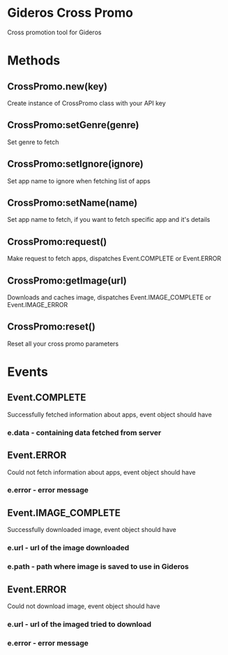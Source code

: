# Gideros Cross Promo
Cross promotion tool for Gideros 

# Methods
## CrossPromo.new(key)
Create instance of CrossPromo class with your API key

## CrossPromo:setGenre(genre)
Set genre to fetch

## CrossPromo:setIgnore(ignore)
Set app name to ignore when fetching list of apps

## CrossPromo:setName(name)
Set app name to fetch, if you want to fetch specific app and it's details

## CrossPromo:request()
Make request to fetch apps, dispatches Event.COMPLETE or Event.ERROR

## CrossPromo:getImage(url)
Downloads and caches image, dispatches Event.IMAGE_COMPLETE or Event.IMAGE_ERROR

## CrossPromo:reset()
Reset all your cross promo parameters

# Events
## Event.COMPLETE
Successfully fetched information about apps, event object should have
### e.data - containing data fetched from server

## Event.ERROR
Could not fetch information about apps, event object should have
### e.error - error message

## Event.IMAGE_COMPLETE
Successfully downloaded image, event object should have
### e.url - url of the image downloaded
### e.path - path where image is saved to use in Gideros

## Event.ERROR
Could not download image, event object should have
### e.url - url of the imaged tried to download
### e.error - error message
